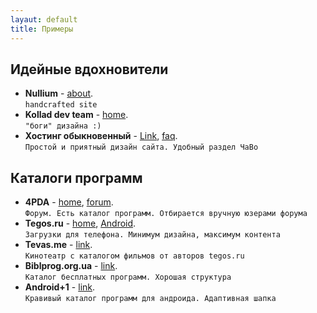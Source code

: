 ```yaml
---
layaut: default
title: Примеры
---
```


## Идейные вдохновители
* **Nullium** - [about](http://nullium.com/about/).  
`handcrafted site`
* **Kollad dev team** - [home](http://kollad.ru).  
`"боги" дизайна :)`
* **Хостинг обыкновенный** - [Link](https://www.ho.ua/ru/), [faq](https://www.ho.ua/ru/faq.html).  
`Простой и приятный дизайн сайта. Удобный раздел ЧаВо`


## Каталоги программ
* **4PDA** - [home](http://4pda.ru/), [forum](http://4pda.ru/forum/index.php?act=idx).  
`Форум. Есть каталог программ. Отбирается вручную юзерами форума`
* **Tegos.ru** - [home](http://tegos.ru), [Android](http://tegos.kz/android/).  
`Загрузки для телефона. Минимум дизайна, максимум контента`
* **Tevas.me** - [link](http://tevas.me/).  
`Кинотеатр с каталогом фильмов от авторов tegos.ru`
* **Biblprog.org.ua** - [link](https://biblprog.org.ua/ru/).  
`Каталог бесплатных программ. Хорошая структура`
* **Android+1** - [link](https://www.androidp1.com//).  
`Кравивый каталог программ для андроида. Адаптивная шапка`

